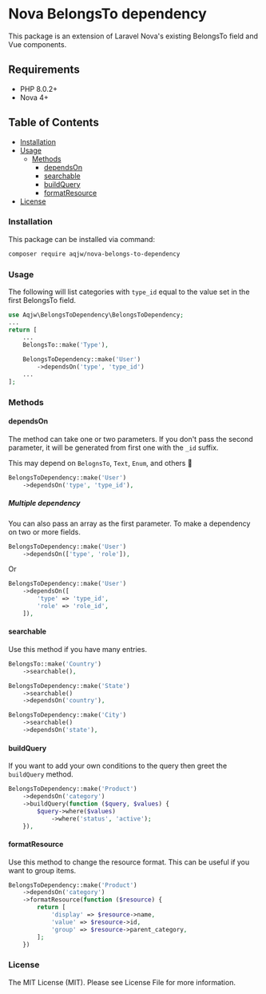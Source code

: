 # Nova BelongsTo dependency

This package is an extension of Laravel Nova's existing BelongsTo field and Vue components.

## Requirements

- PHP 8.0.2+
- Nova 4+


## Table of Contents

 - [Installation](#installation)
 - [Usage](#usage)
    - [Methods](#methods)
        - [dependsOn](#dependson)
        - [searchable](#searchable)
        - [buildQuery](#buildquery)
        - [formatResource](#formatresource)
 - [License](#license)

### Installation

This package can be installed via command:

```bash
composer require aqjw/nova-belongs-to-dependency
```

### Usage

The following will list categories with `type_id` equal to the value set in the first BelongsTo field.

```php
use Aqjw\BelongsToDependency\BelongsToDependency;
...
return [
    ...
    BelongsTo::make('Type'),
    
    BelongsToDependency::make('User')
        ->dependsOn('type', 'type_id')
    ...
];
```

### Methods

#### dependsOn

The method can take one or two parameters.
If you don't pass the second parameter, it will be generated from first one with the `_id` suffix.

This may depend on `BelognsTo`, `Text`, `Enum`, and others 🤷

```php
BelongsToDependency::make('User')
    ->dependsOn('type', 'type_id'),
```

##### Multiple dependency

You can also pass an array as the first parameter. To make a dependency on two or more fields.

```php
BelongsToDependency::make('User')
    ->dependsOn(['type', 'role']),
```

Or

```php
BelongsToDependency::make('User')
    ->dependsOn([
        'type' => 'type_id',
        'role' => 'role_id',
    ]),
```


#### searchable

Use this method if you have many entries.

```php
BelongsTo::make('Country')
    ->searchable(),

BelongsToDependency::make('State')
    ->searchable()
    ->dependsOn('country'),

BelongsToDependency::make('City')
    ->searchable()
    ->dependsOn('state'),
```


#### buildQuery

If you want to add your own conditions to the query then greet the `buildQuery` method.

```php
BelongsToDependency::make('Product')
    ->dependsOn('category')
    ->buildQuery(function ($query, $values) {
        $query->where($values)
            ->where('status', 'active');
    }),
```


#### formatResource

Use this method to change the resource format.
This can be useful if you want to group items.

```php
BelongsToDependency::make('Product')
    ->dependsOn('category')
    ->formatResource(function ($resource) {
        return [
            'display' => $resource->name,
            'value' => $resource->id,
            'group' => $resource->parent_category,
        ];
    })
```



### License

The MIT License (MIT). Please see License File for more information.
